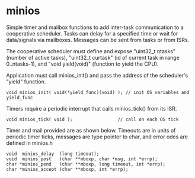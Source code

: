 # minios

Simple timer and mailbox functions to add inter-task communication to a cooperative scheduler. Tasks can delay for a specified time or wait for data/signals via mailboxes. Messages can be sent from tasks or from ISRs.

The cooperative scheduler must define and expose "uint32_t ntasks" (number of active tasks), "uint32_t curtask" (id of current task in range 0..ntasks-1), and "void yield(void)"  (function to yield the CPU).

Application must call minios_init() and pass the address of the scheduler's "yield" function.
  
    void minios_init( void(*yield_func)(void) ); // init OS variables and yield_func

Timers require a periodic interrupt that calls minios_tick() from its ISR.

    void minios_tick( void );                 // call on each OS tick
  
Timer and mail provided are as shown below. Timeouts are in units of periodic timer ticks, messages are type pointer to char, and error odes are defined in minios.h

    void  minios_delay  (long timeout);
    void  minios_post   (char **mboxp, char *msg, int *errp);
    char *minios_pend   (char **mboxp, long timeout, int *errp);
    char *minios_accept (char **mboxp, int *errp);
